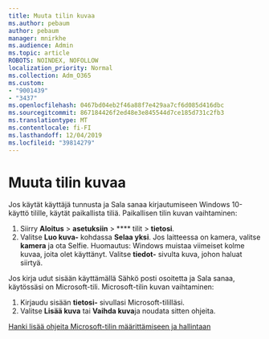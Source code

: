 ```yaml
---
title: Muuta tilin kuvaa
ms.author: pebaum
author: pebaum
manager: mnirkhe
ms.audience: Admin
ms.topic: article
ROBOTS: NOINDEX, NOFOLLOW
localization_priority: Normal
ms.collection: Adm_O365
ms.custom:
- "9001439"
- "3437"
ms.openlocfilehash: 0467bd04eb2f46a88f7e429aa7cf6d085d416dbc
ms.sourcegitcommit: 867184426f2ed48e3e845544d7ce185d731c2fb3
ms.translationtype: MT
ms.contentlocale: fi-FI
ms.lasthandoff: 12/04/2019
ms.locfileid: "39814279"
---
```

# <a name="change-account-picture"></a>Muuta tilin kuvaa

Jos käytät käyttäjä tunnusta ja Sala sanaa kirjautumiseen Windows 10-käyttö tilille, käytät paikallista tiliä. Paikallisen tilin kuvan vaihtaminen:

1. Siirry **Aloitus** > **asetuksiin** > **** tilit > **tietosi**.
2. Valitse **Luo kuva-** kohdassa **Selaa yksi**. Jos laitteessa on kamera, valitse **kamera** ja ota Selfie. 
    Huomautus: Windows muistaa viimeiset kolme kuvaa, joita olet käyttänyt. Valitse **tiedot-** sivulta kuva, johon haluat siirtyä.

Jos kirja udut sisään käyttämällä Sähkö posti osoitetta ja Sala sanaa, käytössäsi on Microsoft-tili. Microsoft-tilin kuvan vaihtaminen:

1. Kirjaudu sisään **tietosi-** sivullasi Microsoft-tililläsi.
2. Valitse **Lisää kuva** tai **Vaihda kuva**ja noudata sitten ohjeita.

[Hanki lisää ohjeita Microsoft-tilin määrittämiseen ja hallintaan](https://support.microsoft.com/products/microsoft-account?category=manage-account)